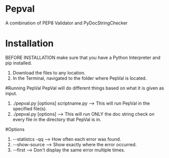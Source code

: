 # Pepval
A combination of PEP8 Validator and PyDocStringChecker


# Installation
BEFORE INSTALLATION make sure that you have a Python Interpreter and pip installed. 
  1. Download the files to any location.
  2. In the Terminal, navigated to the folder where PepVal is located. 

#Running PepVal
PepVal will do different things based on what it is given as input.
  1. ./pepval.py [options] scriptname.py --> This will run PepVal in the specified file(s). 
  2. ./pepval.py [options] --> This will run ONLY the doc string check on every file in the directory that PepVal is in. 

#Options
  1. --statistcs -qq  --> How often each error was found.
  2. --show-source --> Show exactly where the error occurred. 
  3. --first --> Don't display the same error multiple times. 

